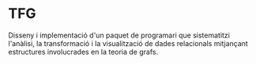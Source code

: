 # TFG
Disseny i implementació d'un paquet de programari que sistematitzi l'anàlisi, la transformació i la visualització de dades relacionals mitjançant estructures involucrades en la teoria de grafs.
